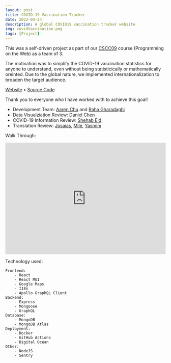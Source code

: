 ```yaml
---
layout: post
title: COVID-19 Vaccination Tracker
date: 2022-04-24
description: A global COVID19 vaccination tracker website
img: covidVaccination.png
tags: [Project]
---
```


This was a self-driven project as part of our [CSCC09] course (Programming on the Web) as a team of 3.

The motivation was to simplify the COVID-19 vaccination statistics for anyone to understand, even without being statisticically or mathematically oreinted. Due to the global nature, we implemented internationalization to broaden the target audience.

[Website] &#8226; [Source Code]

Thank you to everyone who I have worked with to achieve this goal!

- Development Team: [Aaren Chu] and [Raha Gharadaghi]
- Data Visualziation Review: [Daniel Chen]
- COVID-19 Information Review: [Shehab Eid]
- Translation Review: [Josaias], [Mile], [Yasmim]

Walk Through:

<iframe width="100%" height="350" src="https://www.youtube.com/embed/IuJ9-EEIx9g" title="YouTube video player" frameborder="0" allow="accelerometer; autoplay; clipboard-write; encrypted-media; gyroscope; picture-in-picture" allowfullscreen></iframe>

Technology used:

```
Frontend:
    - React
    - React MUI
    - Google Maps
    - I18n
    - Apollo GraphQL Client
Backend:
    - Express
    - Mongoose
    - GraphQL
Database:
    - MongoDB
    - MongoDB Atlas
Deployment:
    - Docker
    - GitHub Actions
    - Digital Ocean
Other:
    - NodeJS
    - Sentry
```

[aaren chu]: https://www.linkedin.com/in/aaren-chu/?originalSubdomain=ca
[raha gharadaghi]: https://www.linkedin.com/in/raha-gharadaghi/?originalSubdomain=ca
[daniel chen]: https://github.com/chendaniely
[shehab eid]: https://www.linkedin.com/in/shehab-eid-824985118/?originalSubdomain=ca
[josaias]: https://www.twitch.tv/studycoach
[mile]: https://www.twitch.tv/gatoslivrosecia
[yasmim]: https://www.twitch.tv/mileeveli
[website]: https://covid.mohamedtayeh.com/
[cscc09]: https://utsc.calendar.utoronto.ca/course/cscc09h3
[source code]: https://github.com/UTSCC09/project-fullstackarmy
